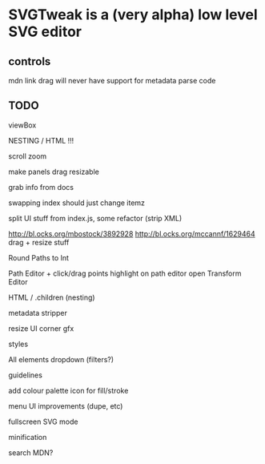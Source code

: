 SVGTweak is a (very alpha) low level SVG editor
====

controls
----

mdn link
drag
will never have support for metadata
parse code

TODO
----

viewBox

NESTING / HTML !!!

scroll zoom

make panels drag resizable

grab info from docs

swapping index should just change itemz

split UI stuff from index.js, some refactor (strip XML)

http://bl.ocks.org/mbostock/3892928
http://bl.ocks.org/mccannf/1629464
drag + resize stuff

Round Paths to Int

Path Editor + click/drag points highlight on path editor open
Transform Editor

HTML / .children (nesting)

metadata stripper

resize UI corner gfx

styles

All elements dropdown (filters?)

guidelines

add colour palette icon for fill/stroke

menu UI improvements (dupe, etc)

fullscreen SVG mode

minification

search MDN?